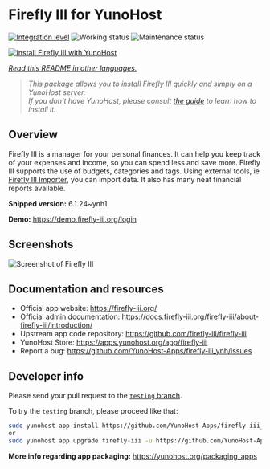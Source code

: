 <!--
N.B.: This README was automatically generated by <https://github.com/YunoHost/apps/tree/master/tools/readme_generator>
It shall NOT be edited by hand.
-->

# Firefly III for YunoHost

[![Integration level](https://apps.yunohost.org/badge/integration/firefly-iii)](https://ci-apps.yunohost.org/ci/apps/firefly-iii/)
![Working status](https://apps.yunohost.org/badge/state/firefly-iii)
![Maintenance status](https://apps.yunohost.org/badge/maintained/firefly-iii)

[![Install Firefly III with YunoHost](https://install-app.yunohost.org/install-with-yunohost.svg)](https://install-app.yunohost.org/?app=firefly-iii)

*[Read this README in other languages.](./ALL_README.md)*

> *This package allows you to install Firefly III quickly and simply on a YunoHost server.*  
> *If you don't have YunoHost, please consult [the guide](https://yunohost.org/install) to learn how to install it.*

## Overview

Firefly III is a manager for your personal finances. It can help you keep track of your expenses and income, so you can spend less and save more. Firefly III supports the use of budgets, categories and tags. Using external tools, ie [Firefly III Importer](https://github.com/YunoHost-Apps/firefly-iii-di_ynh), you can import data. It also has many neat financial reports available.


**Shipped version:** 6.1.24~ynh1

**Demo:** <https://demo.firefly-iii.org/login>

## Screenshots

![Screenshot of Firefly III](./doc/screenshots/imac-complete.png)

## Documentation and resources

- Official app website: <https://firefly-iii.org/>
- Official admin documentation: <https://docs.firefly-iii.org/firefly-iii/about-firefly-iii/introduction/>
- Upstream app code repository: <https://github.com/firefly-iii/firefly-iii>
- YunoHost Store: <https://apps.yunohost.org/app/firefly-iii>
- Report a bug: <https://github.com/YunoHost-Apps/firefly-iii_ynh/issues>

## Developer info

Please send your pull request to the [`testing` branch](https://github.com/YunoHost-Apps/firefly-iii_ynh/tree/testing).

To try the `testing` branch, please proceed like that:

```bash
sudo yunohost app install https://github.com/YunoHost-Apps/firefly-iii_ynh/tree/testing --debug
or
sudo yunohost app upgrade firefly-iii -u https://github.com/YunoHost-Apps/firefly-iii_ynh/tree/testing --debug
```

**More info regarding app packaging:** <https://yunohost.org/packaging_apps>
